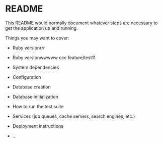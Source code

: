 # README

This README would normally document whatever steps are necessary to get the
application up and running.

Things you may want to cover:

* Ruby versionrrr
* Ruby versionwwwww
ccc
feature/test11

* System dependencies

* Configuration

* Database creation

* Database initialization

* How to run the test suite

* Services (job queues, cache servers, search engines, etc.)

* Deployment instructions

* ...
